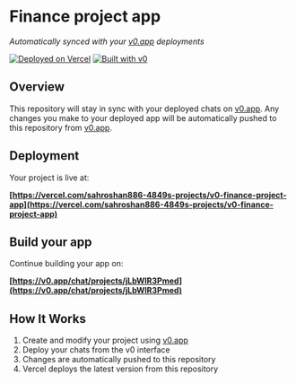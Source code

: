 # Finance project app

*Automatically synced with your [v0.app](https://v0.app) deployments*

[![Deployed on Vercel](https://img.shields.io/badge/Deployed%20on-Vercel-black?style=for-the-badge&logo=vercel)](https://vercel.com/sahroshan886-4849s-projects/v0-finance-project-app)
[![Built with v0](https://img.shields.io/badge/Built%20with-v0.app-black?style=for-the-badge)](https://v0.app/chat/projects/jLbWlR3Pmed)

## Overview

This repository will stay in sync with your deployed chats on [v0.app](https://v0.app).
Any changes you make to your deployed app will be automatically pushed to this repository from [v0.app](https://v0.app).

## Deployment

Your project is live at:

**[https://vercel.com/sahroshan886-4849s-projects/v0-finance-project-app](https://vercel.com/sahroshan886-4849s-projects/v0-finance-project-app)**

## Build your app

Continue building your app on:

**[https://v0.app/chat/projects/jLbWlR3Pmed](https://v0.app/chat/projects/jLbWlR3Pmed)**

## How It Works

1. Create and modify your project using [v0.app](https://v0.app)
2. Deploy your chats from the v0 interface
3. Changes are automatically pushed to this repository
4. Vercel deploys the latest version from this repository